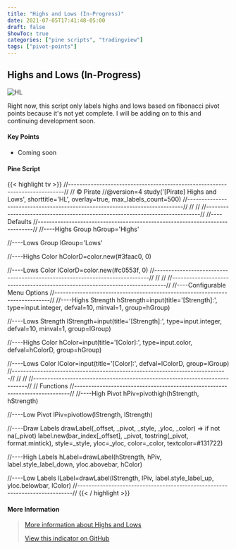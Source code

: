 ```yaml
---
title: "Highs and Lows (In-Progress)"
date: 2021-07-05T17:41:48-05:00
draft: false
ShowToc: true
categories: ["pine scripts", "tradingview"]
tags: ["pivot-points"]
---
```

## Highs and Lows (In-Progress)
![HL](/posts/pine/hl/hl.png#center)

Right now, this script only labels highs and lows based on fibonacci pivot points because it's not yet complete. I will be adding on to this and continuing development soon.

#### Key Points
- Coming soon

#### Pine Script
{{< highlight tv >}}
//----------------------------------------------------------------------------//
// © Pirate
//@version=4
study('[Pirate] Highs and Lows',
      shorttitle='HL',
      overlay=true,
      max_labels_count=500)
//----------------------------------------------------------------------------//
//
//
//----------------------------------------------------------------------------//
//----Defaults
//----------------------------------------------------------------------------//
//----Highs Group
hGroup='Highs'

//----Lows Group
lGroup='Lows'

//----Highs Color
hColorD=color.new(#3faac0, 0)

//----Lows Color
lColorD=color.new(#c0553f, 0)
//----------------------------------------------------------------------------//
//
//
//----------------------------------------------------------------------------//
//----Configurable Menu Options
//----------------------------------------------------------------------------//
//----Highs Strength
hStrength=input(title='[Strength]:',
      type=input.integer,
      defval=10,
      minval=1,
      group=hGroup)

//----Lows Strength
lStrength=input(title='[Strength]:',
      type=input.integer,
      defval=10,
      minval=1,
      group=lGroup)

//----Highs Color
hColor=input(title='[Color]:',
      type=input.color,
      defval=hColorD,
      group=hGroup)

//----Lows Color
lColor=input(title='[Color]:',
      defval=lColorD,
      group=lGroup)
//----------------------------------------------------------------------------//
//
//
//----------------------------------------------------------------------------//
//  Functions
//----------------------------------------------------------------------------//
//----High Pivot
hPiv=pivothigh(hStrength, hStrength)

//----Low Pivot
lPiv=pivotlow(lStrength, lStrength)

//----Draw Labels
drawLabel(_offset, _pivot, _style, _yloc, _color) =>
    if not na(_pivot)
        label.new(bar_index[_offset], _pivot, tostring(_pivot, format.mintick),
             style=_style, yloc=_yloc, color=_color, textcolor=#131722)

//----High Labels
hLabel=drawLabel(hStrength, hPiv, label.style_label_down, yloc.abovebar, hColor) 

//----Low Labels
lLabel=drawLabel(lStrength, lPiv, label.style_label_up, yloc.belowbar, lColor)
//----------------------------------------------------------------------------//
{{< / highlight >}}

#### More Information
> [More information about Highs and Lows](https://www.investopedia.com/terms/p/pivotpoint.asp)
>
> [View this indicator on GitHub](https://github.com/PirateCrypto/TradingView/blob/main/Indicators/%5BPirate%5D%20Highs%20and%20Lows.pine)
